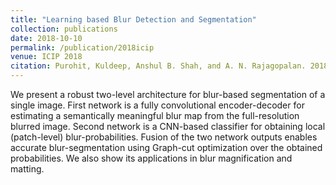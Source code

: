 ```yaml
---
title: "Learning based Blur Detection and Segmentation"
collection: publications
date: 2018-10-10
permalink: /publication/2018icip
venue: ICIP 2018
citation: Purohit, Kuldeep, Anshul B. Shah, and A. N. Rajagopalan. 2018 25th IEEE International Conference on Image Processing (ICIP). IEEE, 2018.
--- 
```


We present a robust two-level architecture for blur-based segmentation of a single image. First network is a fully convolutional encoder-decoder for estimating a semantically meaningful blur map from the full-resolution blurred image. Second network is a CNN-based classifier for obtaining local (patch-level) blur-probabilities. Fusion of the two network outputs enables accurate blur-segmentation using Graph-cut optimization over the obtained probabilities. We also show its applications in blur magnification and matting.
